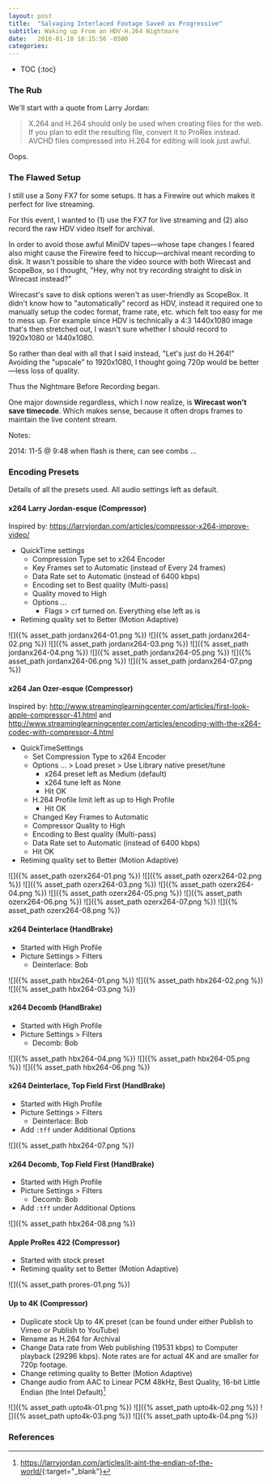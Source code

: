 ```yaml
---
layout: post
title:  "Salvaging Interlaced Footage Saved as Progressive"
subtitle: Waking up From an HDV-H.264 Nightmare
date:   2016-01-10 18:15:56 -0500
categories:
---
```

* TOC
{:toc}


### The Rub

We'll start with a quote from Larry Jordan:

> X.264 and H.264 should only be used when creating files for the web. If you plan to edit the resulting file, convert it to ProRes instead. AVCHD files compressed into H.264 for editing will look just awful.

Oops.

### The Flawed Setup

I still use a Sony FX7 for some setups. It has a Firewire out which makes it perfect for live streaming.

For this event, I wanted to (1) use the FX7 for live streaming and (2) also record the raw HDV video itself for archival.

In order to avoid those awful MiniDV tapes—whose tape changes I feared also might cause the Firewire feed to hiccup—archival meant recording to disk. It wasn't possible to share the video source with both Wirecast and ScopeBox, so I thought, "Hey, why not try recording straight to disk in Wirecast instead?"

Wirecast's save to disk options weren't as user-friendly as ScopeBox. It didn't know how to "automatically" record as HDV, instead it required one to manually setup the codec format, frame rate, etc. which felt too easy for me to mess up. For example since HDV is technically a 4:3 1440x1080 image that's then stretched out, I wasn't sure whether I should record to 1920x1080 or 1440x1080.

So rather than deal with all that I said instead, "Let's just do H.264!" Avoiding the "upscale" to 1920x1080, I thought going 720p would be better—less loss of quality.

Thus the Nightmare Before Recording began.

One major downside regardless, which I now realize, is **Wirecast won't save timecode**. Which makes sense, because it often drops frames to maintain the live content stream.




Notes:

2014: 11-5 @ 9:48 when flash is there, can see combs ...


### Encoding Presets

Details of all the presets used. All audio settings left as default.

#### x264 Larry Jordan-esque (Compressor)

Inspired by: <https://larryjordan.com/articles/compressor-x264-improve-video/>

* QuickTime settings
	* Compression Type set to x264 Encoder
	* Key Frames set to Automatic (instead of Every 24 frames)
	* Data Rate set to Automatic (instead of 6400 kbps)
	* Encoding set to Best quality (Multi-pass)
	* Quality moved to High
	* Options ...
		* Flags > crf turned on. Everything else left as is
* Retiming quality set to Better (Motion Adaptive)

![]({% asset_path jordanx264-01.png %})
![]({% asset_path jordanx264-02.png %})
![]({% asset_path jordanx264-03.png %})
![]({% asset_path jordanx264-04.png %})
![]({% asset_path jordanx264-05.png %})
![]({% asset_path jordanx264-06.png %})
![]({% asset_path jordanx264-07.png %})

#### x264 Jan Ozer-esque (Compressor)

Inspired by: <http://www.streaminglearningcenter.com/articles/first-look-apple-compressor-41.html> and <http://www.streaminglearningcenter.com/articles/encoding-with-the-x264-codec-with-compressor-4.html>

* QuickTimeSettings
	* Set Compression Type to x264 Encoder
	* Options ... > Load preset > Use Library native preset/tune
		* x264 preset left as Medium (default)
		* x264 tune left as None
		* Hit OK
	* H.264 Profile limit left as up to High Profile
		* Hit OK
	* Changed Key Frames to Automatic
	* Compressor Quality to High
	* Encoding to Best quality (Multi-pass)
	* Data Rate set to Automatic (instead of 6400 kbps)
	* Hit OK
* Retiming quality set to Better (Motion Adaptive)

![]({% asset_path ozerx264-01.png %})
![]({% asset_path ozerx264-02.png %})
![]({% asset_path ozerx264-03.png %})
![]({% asset_path ozerx264-04.png %})
![]({% asset_path ozerx264-05.png %})
![]({% asset_path ozerx264-06.png %})
![]({% asset_path ozerx264-07.png %})
![]({% asset_path ozerx264-08.png %})

#### x264 Deinterlace (HandBrake)

* Started with High Profile
* Picture Settings > Filters
	* Deinterlace: Bob

![]({% asset_path hbx264-01.png %})
![]({% asset_path hbx264-02.png %})
![]({% asset_path hbx264-03.png %})

#### x264 Decomb (HandBrake)

* Started with High Profile
* Picture Settings > Filters
	* Decomb: Bob

![]({% asset_path hbx264-04.png %})
![]({% asset_path hbx264-05.png %})
![]({% asset_path hbx264-06.png %})

#### x264 Deinterlace, Top Field First (HandBrake)

* Started with High Profile
* Picture Settings > Filters
	* Deinterlace: Bob
* Add `:tff` under Additional Options

![]({% asset_path hbx264-07.png %})

#### x264 Decomb, Top Field First (HandBrake)

* Started with High Profile
* Picture Settings > Filters
	* Decomb: Bob
* Add `:tff` under Additional Options

![]({% asset_path hbx264-08.png %})

#### Apple ProRes 422 (Compressor)

* Started with stock preset
* Retiming quality set to Better (Motion Adaptive)

![]({% asset_path prores-01.png %})

#### Up to 4K (Compressor)
* Duplicate stock Up to 4K preset (can be found under either Publish to Vimeo or Publish to YouTube)
* Rename as H.264 for Archival
* Change Data rate from Web publishing (19531 kbps) to Computer playback (29296 kbps). Note rates are for actual 4K and are smaller for 720p footage.
* Change retiming quality to Better (Motion Adaptive)
* Change audio from AAC to Linear PCM 48kHz, Best Quality, 16-bit Little Endian (the Intel Default)[^2]

![]({% asset_path upto4k-01.png %})
![]({% asset_path upto4k-02.png %})
![]({% asset_path upto4k-03.png %})
![]({% asset_path upto4k-04.png %})

### References

[^1]: Tip to use `:tff` in Handbrake <http://stackoverflow.com/questions/9287122/how-do-i-set-the-interlaced-flag-on-an-mkv-file-so-that-vlc-can-automatically-pl>{:target="_blank"}
[^2]: <https://larryjordan.com/articles/it-aint-the-endian-of-the-world/>{:target="_blank"}
[^3]: Frame rate loss around 85-90% CPU <http://forum.telestream.net/forum/messageview.aspx?catid=45&threadid=19731&highlight_key=y&keyword1=record+to+disk>{:target="_blank"}
[^4]: This one says 80% CPU <http://forum.telestream.net/forum/messageview.aspx?catid=45&threadid=17012&highlight_key=y&keyword1=record+to+disk>{:target="_blank"}
[^5]: Another 80% CPU, also external HD very little impact on disk <http://forum.telestream.net/forum/messageview.aspx?catid=45&threadid=16048&highlight_key=y&keyword1=record+to+disk>{:target="_blank"}
[^6]: Recorded Interlaced Source as Progressive file - now what? <http://forum.telestream.net/forum/messageview.aspx?catid=45&threadid=23213&highlight_key=y&keyword1=deinterlace>{:target="_blank"}
